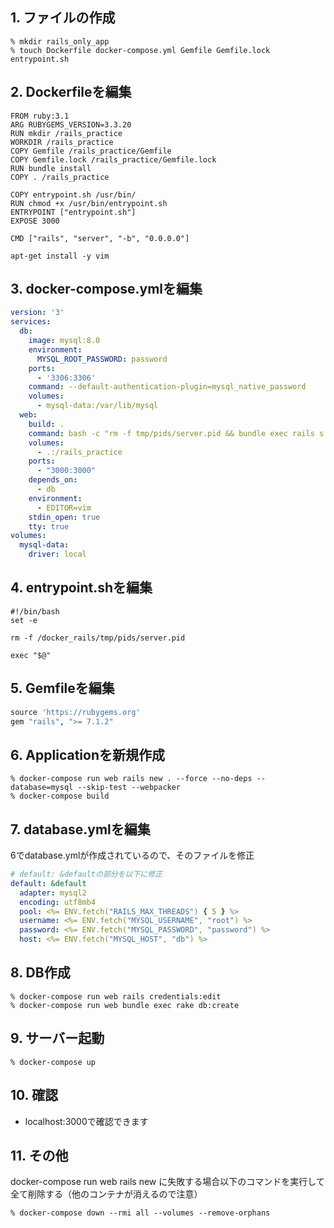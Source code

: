 ## 1. ファイルの作成

```Shell
% mkdir rails_only_app
% touch Dockerfile docker-compose.yml Gemfile Gemfile.lock entrypoint.sh
```

## 2. Dockerfileを編集

```
FROM ruby:3.1
ARG RUBYGEMS_VERSION=3.3.20
RUN mkdir /rails_practice
WORKDIR /rails_practice
COPY Gemfile /rails_practice/Gemfile
COPY Gemfile.lock /rails_practice/Gemfile.lock
RUN bundle install
COPY . /rails_practice

COPY entrypoint.sh /usr/bin/
RUN chmod +x /usr/bin/entrypoint.sh
ENTRYPOINT ["entrypoint.sh"]
EXPOSE 3000

CMD ["rails", "server", "-b", "0.0.0.0"]

apt-get install -y vim
```

## 3. docker-compose.ymlを編集

```yml
version: '3'
services:
  db:
    image: mysql:8.0
    environment:
      MYSQL_ROOT_PASSWORD: password
    ports:
      - '3306:3306'
    command: --default-authentication-plugin=mysql_native_password
    volumes:
      - mysql-data:/var/lib/mysql
  web:
    build: .
    command: bash -c "rm -f tmp/pids/server.pid && bundle exec rails s -p 3000 -b '0.0.0.0'"
    volumes:
      - .:/rails_practice
    ports:
      - "3000:3000"
    depends_on:
      - db
    environment:
      - EDITOR=vim
    stdin_open: true
    tty: true
volumes:
  mysql-data:
    driver: local
```

## 4. entrypoint.shを編集

```
#!/bin/bash
set -e

rm -f /docker_rails/tmp/pids/server.pid

exec "$@"
```

## 5. Gemfileを編集

```ruby
source 'https://rubygems.org'
gem "rails", ">= 7.1.2"
```

## 6. Applicationを新規作成

```Shell
% docker-compose run web rails new . --force --no-deps --database=mysql --skip-test --webpacker
% docker-compose build
```

## 7. database.ymlを編集

6でdatabase.ymlが作成されているので、そのファイルを修正

```yml
# default: &defaultの部分を以下に修正
default: &default
  adapter: mysql2
  encoding: utf8mb4
  pool: <%= ENV.fetch("RAILS_MAX_THREADS") { 5 } %>
  username: <%= ENV.fetch("MYSQL_USERNAME", "root") %>
  password: <%= ENV.fetch("MYSQL_PASSWORD", "password") %>
  host: <%= ENV.fetch("MYSQL_HOST", "db") %>
```

## 8. DB作成

```Shell
% docker-compose run web rails credentials:edit
% docker-compose run web bundle exec rake db:create
```

## 9. サーバー起動

```Shell
% docker-compose up
```

## 10. 確認
- localhost:3000で確認できます

## 11. その他
docker-compose run web rails new に失敗する場合以下のコマンドを実行して全て削除する（他のコンテナが消えるので注意）

```Shell
% docker-compose down --rmi all --volumes --remove-orphans
```
